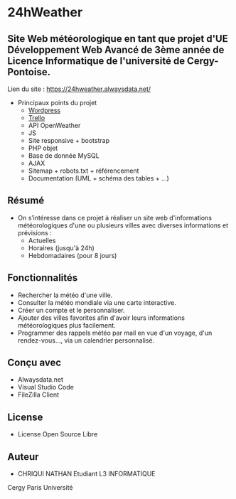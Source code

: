 # 24hWeather
## Site Web météorologique en tant que projet d'UE Développement Web Avancé de 3ème année de Licence Informatique de l'université de Cergy-Pontoise.

Lien du site : https://24hweather.alwaysdata.net/
- Principaux points du projet
	- [Wordpress](https://24hweather1.wordpress.com/)
	- [Trello](https://trello.com/b/DfbcDet3/projet-dwa)
	- API OpenWeather
	- JS
	- Site responsive + bootstrap
	- PHP objet
	- Base de donnée MySQL
	- AJAX
	- Sitemap + robots.txt + référencement
	- Documentation (UML + schéma des tables + ...)

## Résumé
- On s’intéresse dans ce projet à réaliser un site web d'informations météorologiques d'une ou plusieurs villes avec diverses informations et prévisions :
	- Actuelles
	- Horaires (jusqu'à 24h)
	- Hebdomadaires (pour 8 jours)

## Fonctionnalités
- Rechercher la météo d'une ville.
- Consulter la météo mondiale via une carte interactive.
- Créer un compte et le personnaliser.
- Ajouter des villes favorites afin d'avoir leurs informations météorologiques plus facilement.
- Programmer des rappels météo par mail en vue d'un voyage, d'un rendez-vous..., via un calendrier personnalisé.

## Conçu avec
- Alwaysdata.net
- Visual Studio Code
- FileZilla Client

## License
- License Open Source Libre

## Auteur
- CHRIQUI NATHAN Etudiant L3 INFORMATIQUE

Cergy Paris Université
